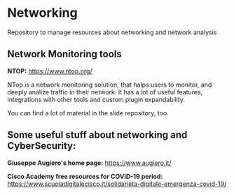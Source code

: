# Networking
Repository to manage resources about networking and network analysis


## Network Monitoring tools
**NTOP:** https://www.ntop.org/

NTop is a network monitoring solution, that halps users to monitor, and deeply analize traffic in their network. 
It has a lot of useful features, integrations with other tools and custom plugin expandability.

You can find a lot of material in the slide repository, too.


## Some useful stuff about networking and CyberSecurity:

**Giuseppe Augiero's home page:** https://www.augiero.it/

**Cisco Academy free resources for COVID-19 period:** https://www.scuoladigitalecisco.it/solidarieta-digitale-emergenza-covid-19/
